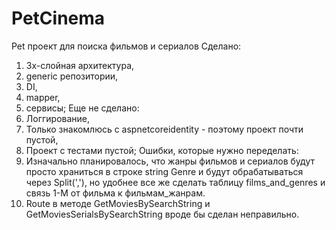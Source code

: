 # PetCinema
Pet проект для поиска фильмов и сериалов
Сделано: 
  1) 3х-слойная архитектура, 
  2) generic репозитории, 
  3) DI, 
  4) mapper, 
  5) сервисы;
Еще не сделано: 
  1) Логгирование, 
  2) Только знакомлюсь с aspnetcoreidentity - поэтому проект почти пустой,
  3) Проект с тестами пустой;
Ошибки, которые нужно переделать:
  1) Изначально планировалось, что жанры фильмов и сериалов будут просто храниться в строке string Genre и будут обрабатываться через Split(','),
     но удобнее все же сделать таблицу films_and_genres и связь 1-М от фильма к фильмам_жанрам.
  2) Route в методе GetMoviesBySearchString и GetMoviesSerialsBySearchString вроде бы сделан неправильно.
